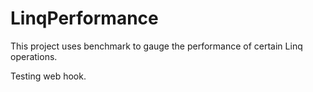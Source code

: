 # LinqPerformance

This project uses benchmark to gauge the performance of certain Linq operations.

Testing web hook.
